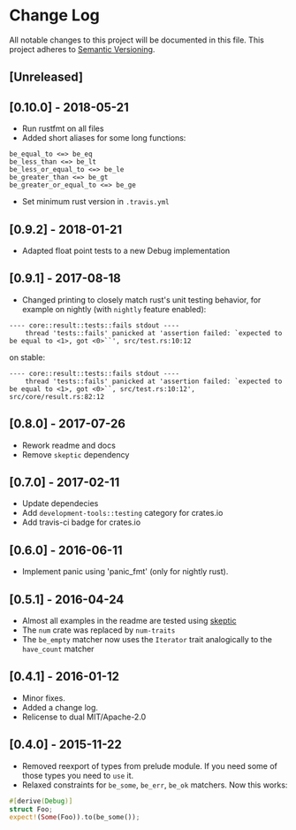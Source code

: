 # Change Log
All notable changes to this project will be documented in this file.
This project adheres to [Semantic Versioning](http://semver.org/).

## [Unreleased]

## [0.10.0] - 2018-05-21
- Run rustfmt on all files
- Added short aliases for some long functions:
```
be_equal_to <=> be_eq
be_less_than <=> be_lt
be_less_or_equal_to <=> be_le
be_greater_than <=> be_gt
be_greater_or_equal_to <=> be_ge
```
- Set minimum rust version in `.travis.yml`

## [0.9.2] - 2018-01-21
- Adapted float point tests to a new Debug implementation

## [0.9.1] - 2017-08-18
- Changed printing to closely match rust's unit testing behavior, for example on nightly (with `nightly`
feature enabled):
```
---- core::result::tests::fails stdout ----
	thread 'tests::fails' panicked at 'assertion failed: `expected to be equal to <1>, got <0>``', src/test.rs:10:12
```
on stable:
```
---- core::result::tests::fails stdout ----
	thread 'tests::fails' panicked at 'assertion failed: `expected to be equal to <1>, got <0>``, src/test.rs:10:12', src/core/result.rs:82:12
```

## [0.8.0] - 2017-07-26
- Rework readme and docs
- Remove `skeptic` dependency

## [0.7.0] - 2017-02-11
- Update dependecies
- Add `development-tools::testing` category for crates.io
- Add travis-ci badge for crates.io

## [0.6.0] - 2016-06-11
- Implement panic using 'panic_fmt' (only for nightly rust).

## [0.5.1] - 2016-04-24
- Almost all examples in the readme are tested using [skeptic](https://crates.io/crates/skeptic)
- The `num` crate was replaced by `num-traits`
- The `be_empty` matcher now uses the `Iterator` trait analogically to the `have_count` matcher

## [0.4.1] - 2016-01-12
- Minor fixes.
- Added a change log.
- Relicense to dual MIT/Apache-2.0

## [0.4.0] - 2015-11-22
- Removed reexport of types from prelude module. If you need some of those types
you need to `use` it.
- Relaxed constraints for `be_some`, `be_err`, `be_ok` matchers. Now this works:
```rust
#[derive(Debug)]
struct Foo;
expect!(Some(Foo)).to(be_some());
```
